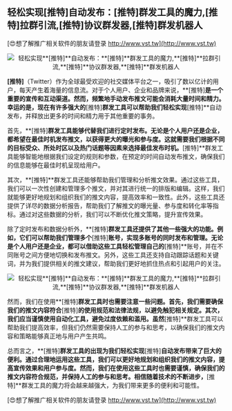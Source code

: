 ## **轻松实现**[推特]**自动发布：**[推特]**群发工具的魔力,**[推特]**拉群引流,**[推特]**协议群发器,**[推特]**群发机器人**

[😍想了解推广相关软件的朋友请登录 http://www.vst.tw](http://www.vst.tw)

 <center><img src="https://vst.tw/MP4/tuiguang/png/2.png" alt="轻松实现**[推特]**自动发布：**[推特]**群发工具的魔力,**[推特]**拉群引流,**[推特]**协议群发器,**[推特]**群发机器人"></center>

**[推特]**（Twitter）作为全球最受欢迎的社交媒体平台之一，吸引了数以亿计的用户，每天产生着海量的信息流。对于个人用户、企业和品牌来说，**[推特]**是一个重要的宣传和互动渠道。然而，频繁地手动发布推文可能会消耗大量时间和精力。幸运的是，现在有许多强大的**[推特]**群发工具可以帮助我们轻松实现**[推特]**自动发布，并释放出更多的时间和精力用于其他重要的事务。

首先，**[推特]**群发工具能够代替我们进行定时发布。无论是个人用户还是企业，都希望在最佳时机发布推文，以获得更大的曝光和参与度。这就需要我们根据不同的目标受众、所处时区以及热门话题等因素来选择最佳发布时机。**[推特]**群发工具能够智能地根据我们设定的规则和参数，在预定的时间自动发布推文，确保我们的信息能够在最佳时机呈现给用户。

其次，**[推特]**群发工具还能够帮助我们管理和分析推文效果。通过这些工具，我们可以一次性创建和管理多个推文，并对其进行统一的排版和编辑。这样，我们就能够更好地规划和组织我们的推文内容，提高效率和一致性。此外，这些工具还提供了详尽的数据分析报告，帮助我们了解推文的曝光量、参与度和转化率等指标。通过对这些数据的分析，我们可以不断优化推文策略，提升宣传效果。

除了定时发布和数据分析外，**[推特]**群发工具还提供了其他一些强大的功能。例如，它们可以帮助我们管理多个**[推特]**账号，实现多账号的同时发布和管理。无论是个人用户还是企业，都可以借助这些工具轻松管理自己的**[推特]**账号，并在不同账号之间方便地切换和发布推文。另外，这些工具还支持自动跟踪话题和关键词，并为我们提供相关的推文建议，帮助我们更好地抓住热点和引起用户的关注。

 <center><img src="https://vst.tw/MP4/tuiguang/png/1.png" alt="轻松实现**[推特]**自动发布：**[推特]**群发工具的魔力,**[推特]**拉群引流,**[推特]**协议群发器,**[推特]**群发机器人"></center>

然而，我们在使用**[推特]**群发工具时也需要注意一些问题。首先，我们需要确保我们的推文内容符合**[推特]**的使用规范和法律法规，以避免触犯相关规定。其次，我们应当谨慎使用自动化工具，避免过度依赖和滥用。虽然**[推特]**群发工具可以帮助我们提高效率，但我们仍然需要保持人工的参与和思考，以确保我们的推文内容和策略能够真正地与用户产生共鸣。

总而言之，**[推特]**群发工具的出现为我们轻松实现**[推特]**自动发布带来了巨大的便利。通过合理地运用这些工具，我们可以更好地规划和组织我们的推文内容，提高宣传效果和用户参与度。然而，我们在使用这些工具时也需要谨慎，确保我们的推文内容符合规范，并保持人工的参与和思考。相信随着技术的不断进步，**[推特]**群发工具的魔力将会越来越强大，为我们带来更多的便利和可能性。

[😍想了解推广相关软件的朋友请登录 http://www.vst.tw](http://www.vst.tw)



